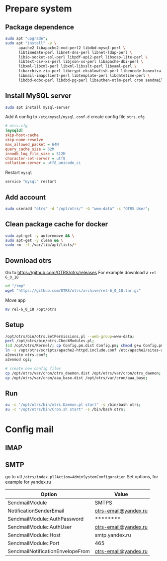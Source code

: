 # Prepare system
## Package dependence
```bash
sudo apt "upgrade";
sudo apt "install" -y \
      apache2 libapache2-mod-perl2 libdbd-mysql-perl \
      libtimedate-perl libnet-dns-perl libnet-ldap-perl \
      libio-socket-ssl-perl libpdf-api2-perl libsoap-lite-perl \
      libtext-csv-xs-perl libjson-xs-perl libapache-dbi-perl \
      libxml-libxml-perl libxml-libxslt-perl libyaml-perl \
      libarchive-zip-perl libcrypt-eksblowfish-perl libencode-hanextra-perl \
      libmail-imapclient-perl libtemplate-perl libdatetime-perl \
      libdbd-odbc-perl libdbd-pg-perl libauthen-ntlm-perl cron sendmail wget;
```
## Install MySQL server
```bash
sudo apt install mysql-server
```
Add A config to `/etc/mysql/mysql.conf.d`
create config file `otrs.cfg`
```ini
# otrs.cfg
[mysqld]
skip-host-cache
skip-name-resolve
max_allowed_packet = 64M
query_cache_size = 32M
innodb_log_file_size = 512M
character-set-server = utf8
collation-server = utf8_unicode_ci
```

Restart `mysql`
```bash
service "mysql" restart
```

## Add account
```bash
sudo useradd "otrs" -d "/opt/otrs/" -G "www-data" -c "OTRS User";
```
## Clean package cache for docker
```bash
sudo apt-get -y autoremove && \
sudo apt-get -y clean && \
sudo rm -rf /var/lib/apt/lists/*
```
## Download otrs
Go to https://github.com/OTRS/otrs/releases
For example download a `rel-6_0_18`
```bash
cd "/tmp"
wget "https://github.com/OTRS/otrs/archive/rel-6_0_18.tar.gz"
```
Move app
```bash
mv rel-6_0_18 /opt/otrs
```

## Setup
```bash
/opt/otrs/bin/otrs.SetPermissions.pl --web-group=www-data; 
perl /opt/otrs/bin/otrs.CheckModules.pl; 
(cd /opt/otrs/Kernel/; cp Config.pm.dist Config.pm; chmod g+w Config.pm); 
ln -s /opt/otrs/scripts/apache2-httpd.include.conf /etc/apache2/sites-available/otrs.conf; 
a2ensite otrs.conf; 
a2enmod cgi; 

# create new config files
cp /opt/otrs/var/cron/otrs_daemon.dist /opt/otrs/var/cron/otrs_daemon; 
cp /opt/otrs/var/cron/aaa_base.dist /opt/otrs/var/cron/aaa_base;
```

## Run
```bash
su -c "/opt/otrs/bin/otrs.Daemon.pl start" -s /bin/bash otrs;
su -c "/opt/otrs/bin/Cron.sh start" -s /bin/bash otrs;
```



# Config mail
## IMAP

## SMTP
go to utl `/otrs/index.pl?Action=AdminSystemConfiguration`
Set options, for example for yandex.ru

Option                  | Value
------------------------|----------
SendmailModule          | SMTPS
NotificationSenderEmail | otrs-email@yandex.ru
SendmailModule::AuthPassword  | ********
SendmailModule::AuthUser | otrs-email@yandex.ru
SendmailModule::Host | smtp.yandex.ru
SendmailModule::Port | 465
SendmailNotificationEnvelopeFrom | otrs-email@yandex.ru


